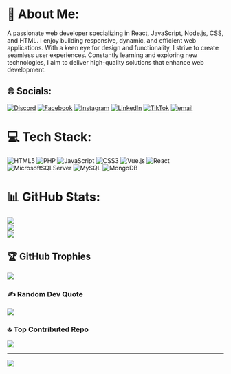 # 💫 About Me:
A passionate web developer specializing in React, JavaScript, Node.js, CSS, and HTML. I enjoy building responsive, dynamic, and efficient web applications. With a keen eye for design and functionality, I strive to create seamless user experiences. Constantly learning and exploring new technologies, I aim to deliver high-quality solutions that enhance web development.


## 🌐 Socials:
[![Discord](https://img.shields.io/badge/Discord-%237289DA.svg?logo=discord&logoColor=white)](https://discord.gg/itsmeronald) [![Facebook](https://img.shields.io/badge/Facebook-%231877F2.svg?logo=Facebook&logoColor=white)](https://facebook.com/https://www.facebook.com/noncopyrightt1/) [![Instagram](https://img.shields.io/badge/Instagram-%23E4405F.svg?logo=Instagram&logoColor=white)](https://instagram.com/_notronald) [![LinkedIn](https://img.shields.io/badge/LinkedIn-%230077B5.svg?logo=linkedin&logoColor=white)](https://linkedin.com/in/https://www.linkedin.com/in/ronald-marvin-bautista-96369a170/) [![TikTok](https://img.shields.io/badge/TikTok-%23000000.svg?logo=TikTok&logoColor=white)](https://tiktok.com/@_notronald) [![email](https://img.shields.io/badge/Email-D14836?logo=gmail&logoColor=white)](mailto:ronaldmarvinesparrago@gmail.com) 

# 💻 Tech Stack:
![HTML5](https://img.shields.io/badge/html5-%23E34F26.svg?style=for-the-badge&logo=html5&logoColor=white) ![PHP](https://img.shields.io/badge/php-%23777BB4.svg?style=for-the-badge&logo=php&logoColor=white) ![JavaScript](https://img.shields.io/badge/javascript-%23323330.svg?style=for-the-badge&logo=javascript&logoColor=%23F7DF1E) ![CSS3](https://img.shields.io/badge/css3-%231572B6.svg?style=for-the-badge&logo=css3&logoColor=white) ![Vue.js](https://img.shields.io/badge/vue.js-%2335495e.svg?style=for-the-badge&logo=vuedotjs&logoColor=%234FC08D) ![React](https://img.shields.io/badge/react-%2320232a.svg?style=for-the-badge&logo=react&logoColor=%2361DAFB) ![MicrosoftSQLServer](https://img.shields.io/badge/Microsoft%20SQL%20Server-CC2927?style=for-the-badge&logo=microsoft%20sql%20server&logoColor=white) ![MySQL](https://img.shields.io/badge/mysql-4479A1.svg?style=for-the-badge&logo=mysql&logoColor=white) ![MongoDB](https://img.shields.io/badge/MongoDB-%234ea94b.svg?style=for-the-badge&logo=mongodb&logoColor=white)
# 📊 GitHub Stats:
![](https://github-readme-stats.vercel.app/api?username=ronbautista&theme=dark&hide_border=false&include_all_commits=false&count_private=false)<br/>
![](https://github-readme-streak-stats.herokuapp.com/?user=ronbautista&theme=dark&hide_border=false)<br/>
![](https://github-readme-stats.vercel.app/api/top-langs/?username=ronbautista&theme=dark&hide_border=false&include_all_commits=false&count_private=false&layout=compact)

## 🏆 GitHub Trophies
![](https://github-profile-trophy.vercel.app/?username=ronbautista&theme=radical&no-frame=false&no-bg=true&margin-w=4)

### ✍️ Random Dev Quote
![](https://quotes-github-readme.vercel.app/api?type=horizontal&theme=radical)

### 🔝 Top Contributed Repo
![](https://github-contributor-stats.vercel.app/api?username=ronbautista&limit=5&theme=dark&combine_all_yearly_contributions=true)

---
[![](https://visitcount.itsvg.in/api?id=ronbautista&icon=0&color=0)](https://visitcount.itsvg.in)

<!-- Proudly created with GPRM ( https://gprm.itsvg.in ) -->